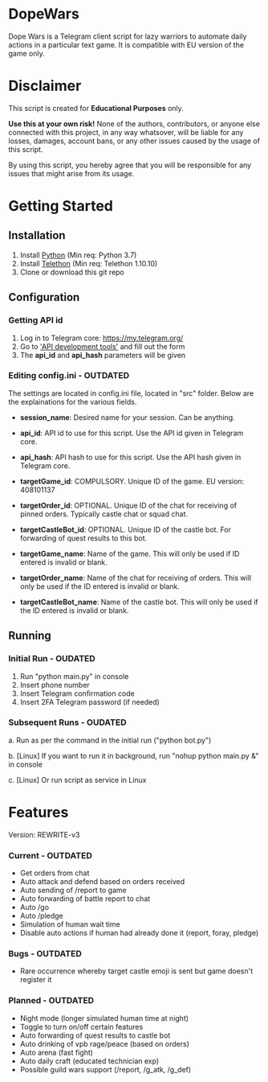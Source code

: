# DopeWars
Dope Wars is a Telegram client script for lazy warriors to automate daily actions in a particular text game. It is compatible with EU version of the game only.

# Disclaimer
This script is created for <b>Educational Purposes</b> only.

<b>Use this at your own risk!</b> None of the authors, contributors, or anyone else connected with this project, in any way whatsover, will be liable for any losses, damages, account bans, or any other issues caused by the usage of this script.

By using this script, you hereby agree that you will be responsible for any issues that might arise from its usage.

# Getting Started
## Installation
1. Install [Python](https://www.python.org/downloads/) (Min req: Python 3.7)
2. Install [Telethon](https://github.com/LonamiWebs/Telethon) (Min req: Telethon 1.10.10)
3. Clone or download this git repo

## Configuration
### Getting API id
1. Log in to Telegram core: https://my.telegram.org/
2. Go to ['API development tools'](https://my.telegram.org/apps) and fill out the form
3. The <b>api_id</b> and <b>api_hash</b> parameters will be given

### Editing config.ini - OUTDATED
The settings are located in config.ini file, located in "src" folder. Below are the explainations for the various fields.

* <b>session_name</b>: Desired name for your session. Can be anything.
* <b>api_id</b>: API id to use for this script. Use the API id given in Telegram core.
* <b>api_hash</b>: API hash to use for this script. Use the API hash given in Telegram core.

* <b>targetGame_id</b>: COMPULSORY. Unique ID of the game. EU version: 408101137
* <b>targetOrder_id</b>: OPTIONAL. Unique ID of the chat for receiving of pinned orders. Typically castle chat or squad chat.
* <b>targetCastleBot_id</b>: OPTIONAL. Unique ID of the castle bot. For forwarding of quest results to this bot.

* <b>targetGame_name</b>: Name of the game. This will only be used if ID entered is invalid or blank.
* <b>targetOrder_name</b>: Name of the chat for receiving of orders. This will only be used if the ID entered is invalid or blank.
* <b>targetCastleBot_name</b>: Name of the castle bot. This will only be used if the ID entered is invalid or blank.

## Running
### Initial Run - OUDATED
1. Run "python main.py" in console
2. Insert phone number
3. Insert Telegram confirmation code
4. Insert 2FA Telegram password (if needed)

### Subsequent Runs - OUDATED
a. Run as per the command in the initial run ("python bot.py")

b. [Linux] If you want to run it in background, run "nohup python main.py &" in console

c. [Linux] Or run script as service in Linux

# Features
Version: REWRITE-v3

### Current - OUTDATED
* Get orders from chat
* Auto attack and defend based on orders received
* Auto sending of /report to game
* Auto forwarding of battle report to chat
* Auto /go
* Auto /pledge
* Simulation of human wait time
* Disable auto actions if human had already done it (report, foray, pledge)

### Bugs - OUTDATED
* Rare occurrence whereby target castle emoji is sent but game doesn't register it

### Planned - OUTDATED
* Night mode (longer simulated human time at night)
* Toggle to turn on/off certain features
* Auto forwarding of quest results to castle bot
* Auto drinking of vpb rage/peace (based on orders)
* Auto arena (fast fight)
* Auto daily craft (educated technician exp)
* Possible guild wars support (/report, /g_atk, /g_def)
